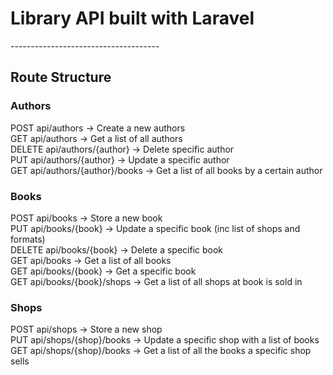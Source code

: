 # Library API built with Laravel
------------------------------------- <br>
## Route Structure <br>
### Authors <br>
POST api/authors -> Create a new authors <br>
GET api/authors -> Get a list of all authors <br>
DELETE api/authors/{author} -> Delete specific author <br>
PUT api/authors/{author} -> Update a specific author <br>
GET  api/authors/{author}/books -> Get a list of all books by a certain author <br>

### Books <br>
POST api/books -> Store a new book <br>
PUT api/books/{book} -> Update a specific book (inc list of shops and formats) <br>
DELETE api/books/{book} -> Delete a specific book <br>
GET api/books -> Get a list of all books <br>
GET api/books/{book} -> Get a specific book <br>
GET api/books/{book}/shops -> Get a list of all shops at book is sold in <br>

### Shops <br>
POST api/shops -> Store a new shop <br>
PUT api/shops/{shop}/books -> Update a specific shop with a list of books <br>
GET api/shops/{shop}/books -> Get a list of all the books a specific shop sells <br>
